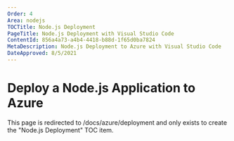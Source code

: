 ```yaml
---
Order: 4
Area: nodejs
TOCTitle: Node.js Deployment
PageTitle: Node.js Deployment with Visual Studio Code
ContentId: 856a4a73-a4b4-4418-b88d-1f65d0ba7824
MetaDescription: Node.js Deployment to Azure with Visual Studio Code
DateApproved: 8/5/2021
---
```

# Deploy a Node.js Application to Azure

This page is redirected to /docs/azure/deployment and only exists to create the "Node.js Deployment" TOC item.